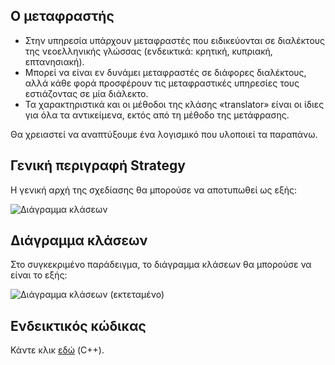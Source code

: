 ## Ο μεταφραστής

* Στην υπηρεσία υπάρχουν μεταφραστές που ειδικεύονται σε διαλέκτους της νεοελληνικής γλώσσας (ενδεικτικά: κρητική, κυπριακή, επτανησιακή).
* Μπορεί να είναι εν δυνάμει μεταφραστές σε διάφορες διαλέκτους, αλλά κάθε φορά προσφέρουν τις μεταφραστικές υπηρεσίες τους εστιάζοντας σε μία διάλεκτο.
* Τα χαρακτηριστικά και οι μέθοδοι της κλάσης «translator» είναι οι ίδιες για όλα τα αντικείμενα, εκτός από τη μέθοδο της μετάφρασης.

Θα χρειαστεί να αναπτύξουμε ένα λογισμικό που υλοποιεί τα παραπάνω.




## Γενική περιγραφή Strategy
Η γενική αρχή της σχεδίασης θα μπορούσε να αποτυπωθεί ως εξής:

![Διάγραμμα κλάσεων](../img/_.png)

## Διάγραμμα κλάσεων
Στο συγκεκριμένο παράδειγμα, το διάγραμμα κλάσεων θα μπορούσε να είναι το εξής:

![Διάγραμμα κλάσεων (εκτεταμένο)](../img/__.png)

## Ενδεικτικός κώδικας
Κάντε κλικ [εδώ](./source_code) (C++).
